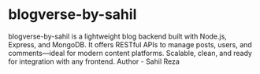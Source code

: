 # blogverse-by-sahil
blogverse-by-sahil is a lightweight blog backend built with Node.js, Express, and MongoDB. It offers RESTful APIs to manage posts, users, and comments—ideal for modern content platforms. Scalable, clean, and ready for integration with any frontend.
Author - Sahil Reza
